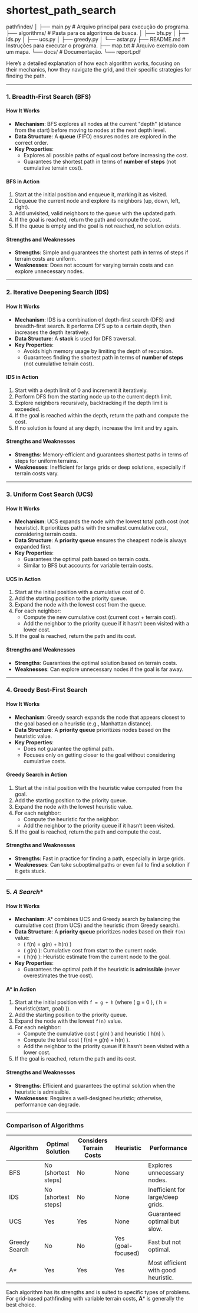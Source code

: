 # shortest_path_search

pathfinder/
│
├── main.py               # Arquivo principal para execução do programa.
├── algorithms/           # Pasta para os algoritmos de busca.
│   ├── bfs.py
│   ├── ids.py
│   ├── ucs.py
│   ├── greedy.py
│   └── astar.py
├── README.md             # Instruções para executar o programa.
├── map.txt               # Arquivo exemplo com um mapa.
└── docs/                 # Documentação.
    └── report.pdf


Here’s a detailed explanation of how each algorithm works, focusing on their mechanics, how they navigate the grid, and their specific strategies for finding the path.

---

### 1. **Breadth-First Search (BFS)**

#### How It Works
- **Mechanism**: BFS explores all nodes at the current "depth" (distance from the start) before moving to nodes at the next depth level.
- **Data Structure**: A **queue** (FIFO) ensures nodes are explored in the correct order.
- **Key Properties**:
  - Explores all possible paths of equal cost before increasing the cost.
  - Guarantees the shortest path in terms of **number of steps** (not cumulative terrain cost).

#### BFS in Action
1. Start at the initial position and enqueue it, marking it as visited.
2. Dequeue the current node and explore its neighbors (up, down, left, right).
3. Add unvisited, valid neighbors to the queue with the updated path.
4. If the goal is reached, return the path and compute the cost.
5. If the queue is empty and the goal is not reached, no solution exists.

#### Strengths and Weaknesses
- **Strengths**: Simple and guarantees the shortest path in terms of steps if terrain costs are uniform.
- **Weaknesses**: Does not account for varying terrain costs and can explore unnecessary nodes.

---

### 2. **Iterative Deepening Search (IDS)**

#### How It Works
- **Mechanism**: IDS is a combination of depth-first search (DFS) and breadth-first search. It performs DFS up to a certain depth, then increases the depth iteratively.
- **Data Structure**: A **stack** is used for DFS traversal.
- **Key Properties**:
  - Avoids high memory usage by limiting the depth of recursion.
  - Guarantees finding the shortest path in terms of **number of steps** (not cumulative terrain cost).

#### IDS in Action
1. Start with a depth limit of 0 and increment it iteratively.
2. Perform DFS from the starting node up to the current depth limit.
3. Explore neighbors recursively, backtracking if the depth limit is exceeded.
4. If the goal is reached within the depth, return the path and compute the cost.
5. If no solution is found at any depth, increase the limit and try again.

#### Strengths and Weaknesses
- **Strengths**: Memory-efficient and guarantees shortest paths in terms of steps for uniform terrains.
- **Weaknesses**: Inefficient for large grids or deep solutions, especially if terrain costs vary.

---

### 3. **Uniform Cost Search (UCS)**

#### How It Works
- **Mechanism**: UCS expands the node with the lowest total path cost (not heuristic). It prioritizes paths with the smallest cumulative cost, considering terrain costs.
- **Data Structure**: A **priority queue** ensures the cheapest node is always expanded first.
- **Key Properties**:
  - Guarantees the optimal path based on terrain costs.
  - Similar to BFS but accounts for variable terrain costs.

#### UCS in Action
1. Start at the initial position with a cumulative cost of 0.
2. Add the starting position to the priority queue.
3. Expand the node with the lowest cost from the queue.
4. For each neighbor:
   - Compute the new cumulative cost (current cost + terrain cost).
   - Add the neighbor to the priority queue if it hasn’t been visited with a lower cost.
5. If the goal is reached, return the path and its cost.

#### Strengths and Weaknesses
- **Strengths**: Guarantees the optimal solution based on terrain costs.
- **Weaknesses**: Can explore unnecessary nodes if the goal is far away.

---

### 4. **Greedy Best-First Search**

#### How It Works
- **Mechanism**: Greedy search expands the node that appears closest to the goal based on a heuristic (e.g., Manhattan distance).
- **Data Structure**: A **priority queue** prioritizes nodes based on the heuristic value.
- **Key Properties**:
  - Does not guarantee the optimal path.
  - Focuses only on getting closer to the goal without considering cumulative costs.

#### Greedy Search in Action
1. Start at the initial position with the heuristic value computed from the goal.
2. Add the starting position to the priority queue.
3. Expand the node with the lowest heuristic value.
4. For each neighbor:
   - Compute the heuristic for the neighbor.
   - Add the neighbor to the priority queue if it hasn’t been visited.
5. If the goal is reached, return the path and compute the cost.

#### Strengths and Weaknesses
- **Strengths**: Fast in practice for finding a path, especially in large grids.
- **Weaknesses**: Can take suboptimal paths or even fail to find a solution if it gets stuck.

---

### 5. **A* Search**

#### How It Works
- **Mechanism**: A* combines UCS and Greedy search by balancing the cumulative cost (from UCS) and the heuristic (from Greedy search).
- **Data Structure**: A **priority queue** prioritizes nodes based on their `f(n)` value:
  - \( f(n) = g(n) + h(n) \)
  - \( g(n) \): Cumulative cost from start to the current node.
  - \( h(n) \): Heuristic estimate from the current node to the goal.
- **Key Properties**:
  - Guarantees the optimal path if the heuristic is **admissible** (never overestimates the true cost).

#### A* in Action
1. Start at the initial position with `f = g + h` (where \( g = 0 \), \( h = heuristic(start, goal) \)).
2. Add the starting position to the priority queue.
3. Expand the node with the lowest `f(n)` value.
4. For each neighbor:
   - Compute the cumulative cost \( g(n) \) and heuristic \( h(n) \).
   - Compute the total cost \( f(n) = g(n) + h(n) \).
   - Add the neighbor to the priority queue if it hasn’t been visited with a lower cost.
5. If the goal is reached, return the path and its cost.

#### Strengths and Weaknesses
- **Strengths**: Efficient and guarantees the optimal solution when the heuristic is admissible.
- **Weaknesses**: Requires a well-designed heuristic; otherwise, performance can degrade.

---

### Comparison of Algorithms

| **Algorithm**        | **Optimal Solution** | **Considers Terrain Costs** | **Heuristic**     | **Performance**                     |
|-----------------------|----------------------|-----------------------------|-------------------|-------------------------------------|
| BFS                  | No (shortest steps)  | No                          | None              | Explores unnecessary nodes.         |
| IDS                  | No (shortest steps)  | No                          | None              | Inefficient for large/deep grids.   |
| UCS                  | Yes                  | Yes                         | None              | Guaranteed optimal but slow.        |
| Greedy Search        | No                  | No                          | Yes (goal-focused)| Fast but not optimal.               |
| A*                   | Yes                  | Yes                         | Yes               | Most efficient with good heuristic. |

Each algorithm has its strengths and is suited to specific types of problems. For grid-based pathfinding with variable terrain costs, **A*** is generally the best choice.


